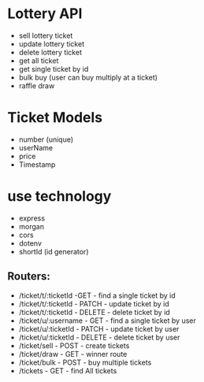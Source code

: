 # Lottery API

- sell lottery ticket
- update lottery ticket
- delete lottery ticket
- get all ticket
- get single ticket by id
- bulk buy (user can buy multiply at a ticket)
- raffle draw

# Ticket Models
- number (unique)
- userName
- price
- Timestamp

# use technology
- express
- morgan
- cors
- dotenv
- shortId (id generator)

## Routers:

- /ticket/t/:ticketId -GET - find a single ticket by id
- /ticket/t/:ticketId - PATCH - update ticket by id
- /ticket/t/:ticketId - DELETE - delete ticket by id
- /ticket/u/:username - GET - find a single ticket by user
- /ticket/u/:ticketId - PATCH - update ticket by user
- /ticket/u/:ticketId - DELETE - delete ticket by user
- /ticket/sell - POST - create tickets
- /ticket/draw - GET - winner route
- /ticket/bulk - POST - buy multiple tickets
- /tickets - GET - find All tickets